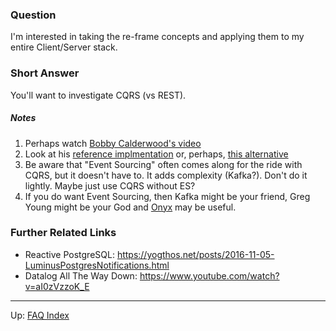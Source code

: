 ### Question

I'm interested in taking the re-frame concepts and applying them to 
my entire Client/Server stack.  

### Short Answer

You'll want to investigate CQRS (vs REST).

##### Notes

1. Perhaps watch [Bobby Calderwood's video](https://www.youtube.com/watch?v=B1-gS0oEtYc)
2. Look at his [reference implmentation](https://github.com/capitalone/cqrs-manager-for-distributed-reactive-services) or, perhaps, [this alternative](https://github.com/greywolve/calderwood)
4. Be aware that "Event Sourcing" often comes along for the ride
   with CQRS, but it doesn't have to. It adds complexity (Kafka?). 
   Don't do it lightly. Maybe just use CQRS without ES? 
5. If you do want Event Sourcing, then Kafka might be your friend, 
   Greg Young might be your God and [Onyx](https://github.com/onyx-platform/onyx)
   may be useful. 
   
### Further Related Links

* Reactive PostgreSQL:
  https://yogthos.net/posts/2016-11-05-LuminusPostgresNotifications.html
* Datalog All The Way Down:
  https://www.youtube.com/watch?v=aI0zVzzoK_E
 

***

Up:  [FAQ Index](README.md)&nbsp;&nbsp;&nbsp;&nbsp;&nbsp;&nbsp;



<!-- START doctoc generated TOC please keep comment here to allow auto update -->
<!-- DON'T EDIT THIS SECTION, INSTEAD RE-RUN doctoc TO UPDATE -->
<!-- END doctoc generated TOC please keep comment here to allow auto update -->
